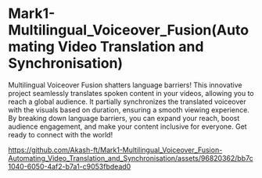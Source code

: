 # Mark1-Multilingual_Voiceover_Fusion(Automating Video Translation and Synchronisation)

Multilingual Voiceover Fusion shatters language barriers! This innovative project seamlessly translates spoken content in your videos, allowing you to reach a global audience. It partially synchronizes the translated voiceover with the visuals based on duration, ensuring a smooth viewing experience. By breaking down language barriers, you can expand your reach, boost audience engagement, and make your content inclusive for everyone. Get ready to connect with the world!

 https://github.com/Akash-ft/Mark1-Multilingual_Voiceover_Fusion-Automating_Video_Translation_and_Synchronisation/assets/96820362/bb7c1040-6050-4af2-b7a1-c9053fbdead0


